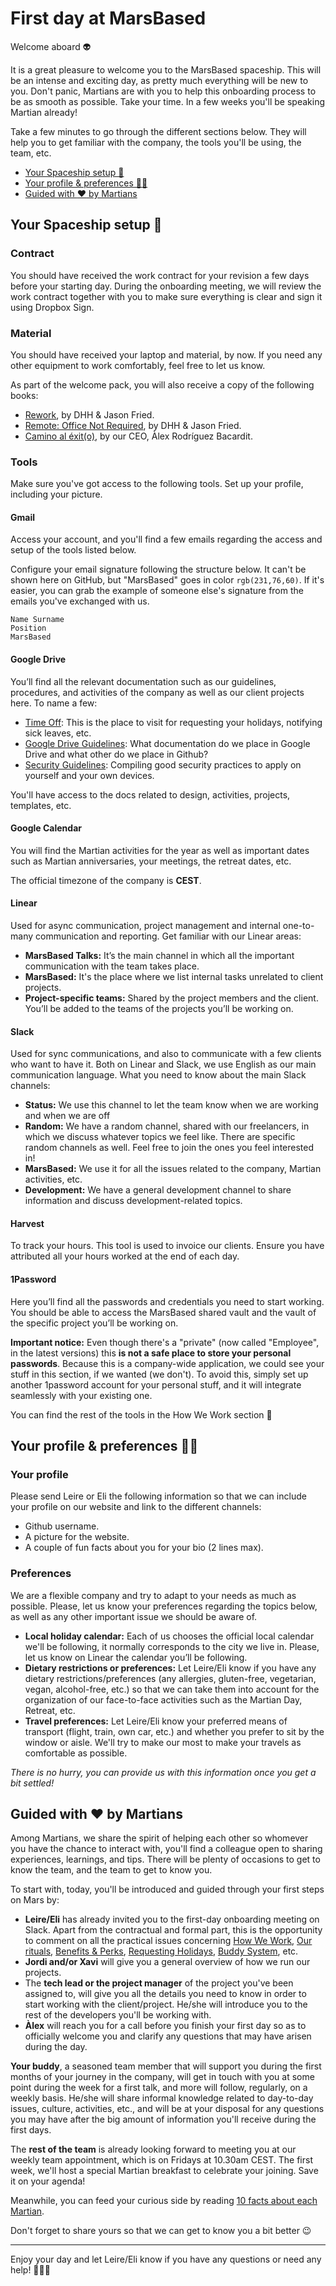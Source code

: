 # First day at MarsBased

Welcome aboard :alien:

It is a great pleasure to welcome you to the MarsBased spaceship. This will be an intense and exciting day, as pretty much everything will be new to you. Don't panic, Martians are with you to help this onboarding process to be as smooth as possible. Take your time. In a few weeks you'll be speaking Martian already!

Take a few minutes to go through the different sections below. They will help you to get familiar with the company, the tools you'll be using, the team, etc.

* [Your Spaceship setup 🚀](#your-spaceship-set-up-)
* [Your profile & preferences 🧑‍🚀](#your-profile--preferences-astronaut)
* [Guided with :heart: by Martians](#guided-with-heart-by-martians)

## Your Spaceship setup 🚀

### Contract

You should have received the work contract for your revision a few days before your starting day. During the onboarding meeting, we will review the work contract together with you to make sure everything is clear and sign it using Dropbox Sign.

### Material

You should have received your laptop and material, by now. If you need any other equipment to work comfortably, feel free to let us know.

As part of the welcome pack, you will also receive a copy of the following books:

* [Rework](https://www.goodreads.com/book/show/6732019-rework?ac=1&from_search=true&qid=NIE0hicvNB&rank=1), by DHH & Jason Fried.
* [Remote: Office Not Required](https://www.goodreads.com/book/show/17316682-remote?ac=1&from_search=true&qid=NVpquaWPLX&rank=2), by DHH & Jason Fried.
* [Camino al éxit(o)](https://www.goodreads.com/book/show/45320175-camino-al-exit?ac=1&from_search=true&qid=qMoAvpogZC&rank=5), by our CEO, Àlex Rodríguez Bacardit.

### Tools

Make sure you've got access to the following tools. Set up your profile, including your picture.

#### Gmail

Access your account, and you'll find a few emails regarding the access and setup of the tools listed below.

Configure your email signature following the structure below. It can't be shown here on GitHub, but "MarsBased" goes in color `rgb(231,76,60)`. If it's easier, you can grab the example of someone else's signature from the emails you've exchanged with us.

```
Name Surname
Position
MarsBased
```

#### Google Drive

You’ll find all the relevant documentation such as our guidelines, procedures, and activities of the company as well as our client projects here. To name a few:

* [Time Off](https://docs.google.com/spreadsheets/d/1kX1bUUjUc9MJWNqbx4z5NvWUsieUL0znwmiw2MVATIo/edit?gid=0#gid=0): This is the place to visit for requesting your holidays, notifying sick leaves, etc.
* [Google Drive Guidelines](https://docs.google.com/document/d/1YHNPSgsB8g0jLqu0jnKVarWFom-bEEENa1-rTP5zDqs/edit#heading=h.oolhxniimdhk): What documentation do we place in Google Drive and what other do we place in Github?
* [Security Guidelines](https://docs.google.com/document/d/1FsCzS0RTGBO3BMzIq-hjnjKxqV6v5gHQFf7Pam4fy4Q/edit#heading=h.ly0rzhbv9kd6): Compiling good security practices to apply on yourself and your own devices.

You'll have access to the docs related to design, activities, projects, templates, etc.

#### Google Calendar

You will find the Martian activities for the year as well as important dates such as Martian anniversaries, your meetings, the retreat dates, etc.

The official timezone of the company is **CEST**.

#### Linear

Used for async communication, project management and internal one-to-many communication and reporting. Get familiar with our Linear areas:

* **MarsBased Talks:** It’s the main channel in which all the important communication with the team takes place.
* **MarsBased:** It's the place where we list internal tasks unrelated to client projects.
* **Project-specific teams:** Shared by the project members and the client. You’ll be added to the teams of the projects you’ll be working on.

#### Slack

Used for sync communications, and also to communicate with a few clients who want to have it. Both on Linear and Slack, we use English as our main communication language. What you need to know about the main Slack channels:

* **Status:** We use this channel to let the team know when we are working and when we are off
* **Random:** We have a random channel, shared with our freelancers, in which we discuss whatever topics we feel like. There are specific random channels as well. Feel free to join the ones you feel interested in!
* **MarsBased:** We use it for all the issues related to the company, Martian activities, etc.
* **Development:** We have a general development channel to share information and discuss development-related topics.

#### Harvest

To track your hours. This tool is used to invoice our clients. Ensure you have attributed all your hours worked at the end of each day.

#### 1Password

Here you’ll find all the passwords and credentials you need to start working. You should be able to access the MarsBased shared vault and the vault of the specific project you’ll be working on.

**Important notice:** Even though there's a "private" (now called "Employee", in the latest versions) this **is not a safe place to store your personal passwords**. Because this is a company-wide application, we could see your stuff in this section, if we wanted (we don't). To avoid this, simply set up another 1password account for your personal stuff, and it will integrate seamlessly with your existing one.

You can find the rest of the tools in the How We Work section 🖖

## Your profile & preferences :astronaut:

### Your profile

Please send Leire or Eli the following information so that we can include your profile on our website and link to the different channels:

* Github username.
* A picture for the website.
* A couple of fun facts about you for your bio (2 lines max).

### Preferences

We are a flexible company and try to adapt to your needs as much as possible. Please, let us know your preferences regarding the topics below, as well as any other important issue we should be aware of.

* **Local holiday calendar:** Each of us chooses the official local calendar we'll be following, it normally corresponds to the city we live in. Please, let us know on Linear the calendar you’ll be following.
* **Dietary restrictions or preferences:** Let Leire/Eli know if you have any dietary restrictions/preferences (any allergies, gluten-free, vegetarian, vegan, alcohol-free, etc.) so that we can take them into account for the organization of our face-to-face activities such as the Martian Day, Retreat, etc.
* **Travel preferences:** Let Leire/Eli know your preferred means of transport (flight, train, own car, etc.) and whether you prefer to sit by the window or aisle. We'll try to make our most to make your travels as comfortable as possible.

_There is no hurry, you can provide us with this information once you get a bit settled!_

## Guided with :heart: by Martians

Among Martians, we share the spirit of helping each other so whomever you have the chance to interact with, you'll find a colleague open to sharing experiences, learnings, and tips. There will be plenty of occasions to get to know the team, and the team to get to know you.

To start with, today, you'll be introduced and guided through your first steps on Mars by:

* **Leire/Eli** has already invited you to the first-day onboarding meeting on Slack. Apart from the contractual and formal part, this is the opportunity to comment on all the practical issues concerning [How We Work](/sections/howwework.md), [Our rituals](/sections/rituals.md), [Benefits & Perks](/sections/benefits.md), [Requesting Holidays](/sections/holidays.md), [Buddy System](/sections/buddy.md), etc.
* **Jordi and/or Xavi** will give you a general overview of how we run our projects.
* The **tech lead or the project manager** of the project you've been assigned to, will give you all the details you need to know in order to start working with the client/project. He/she will introduce you to the rest of the developers you'll be working with.
* **Àlex** will reach you for a call before you finish your first day so as to officially welcome you and clarify any questions that may have arisen during the day.

**Your buddy**, a seasoned team member that will support you during the first months of your journey in the company, will get in touch with you at some point during the week for a first talk, and more will follow, regularly, on a weekly basis. He/she will share informal knowledge related to day-to-day issues, culture, activities, etc., and will be at your disposal for any questions you may have after the big amount of information you'll receive during the first days.

The **rest of the team** is already looking forward to meeting you at our weekly team appointment, which is on Fridays at 10.30am CEST. The first week, we'll host a special Martian breakfast to celebrate your joining. Save it on your agenda! 

Meanwhile, you can feed your curious side by reading [10 facts about each Martian](https://docs.google.com/document/d/1CbQSss9fiAzffojUxCZUYt9aOWddNyTSx3BoS2XhQSw/edit#heading=h.oclq2ejj0ewt). 

Don't forget to share yours so that we can get to know you a bit better 😉

---

Enjoy your day and let Leire/Eli know if you have any questions or need any help! 🙋🏻‍♀️
